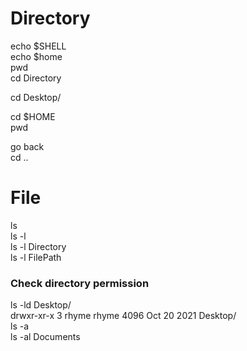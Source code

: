 # Directory  
echo $SHELL  
echo $home  
pwd  
cd Directory  

cd Desktop/  

cd $HOME  
pwd

go back  
cd .. 

# File  
ls  
ls -l  
ls -l Directory  
ls -l FilePath  
### Check directory permission
ls -ld Desktop/  
drwxr-xr-x 3 rhyme rhyme 4096 Oct 20  2021 Desktop/  
ls -a  
ls -al Documents  
